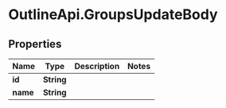 # OutlineApi.GroupsUpdateBody

## Properties
Name | Type | Description | Notes
------------ | ------------- | ------------- | -------------
**id** | **String** |  | 
**name** | **String** |  | 
